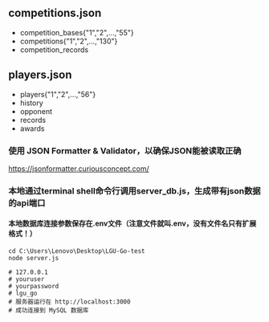 ## competitions.json
- competition_bases{"1","2",...,"55"}
- competitions{"1","2",...,"130"}
- competition_records

## players.json
- players{"1","2",...,"56"}
- history
- opponent
- records
- awards

### 使用 JSON Formatter & Validator，以确保JSON能被读取正确
https://jsonformatter.curiousconcept.com/

### 本地通过terminal shell命令行调用server_db.js，生成带有json数据的api端口
#### 本地数据库连接参数保存在.env文件（注意文件就叫.env，没有文件名只有扩展格式！）
```shell
cd C:\Users\Lenovo\Desktop\LGU-Go-test
node server.js

# 127.0.0.1
# youruser
# yourpassword
# lgu_go
# 服务器运行在 http://localhost:3000
# 成功连接到 MySQL 数据库
```


